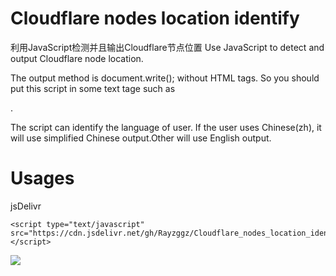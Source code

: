 # Cloudflare nodes location identify
利用JavaScript检测并且输出Cloudflare节点位置
Use JavaScript to detect and output Cloudflare node location.

The output method is document.write();  without HTML tags. So you should put this script in some text tage such as <p></p>.

The script can identify the language of user. If the user uses Chinese(zh), it will use simplified Chinese output.Other will use English output.


# Usages

jsDelivr
```
<script type="text/javascript" src="https://cdn.jsdelivr.net/gh/Rayzggz/Cloudflare_nodes_location_identify@1.2/cloudflare_nodes_identify.js"></script>
```

[![](https://data.jsdelivr.com/v1/package/gh/Rayzggz/Cloudflare_nodes_location_identify/badge)](https://www.jsdelivr.com/package/gh/Rayzggz/Cloudflare_nodes_location_identify)

